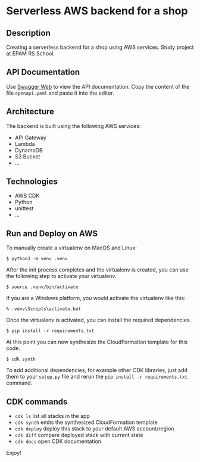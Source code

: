 
# Serverless AWS backend for a shop

## Description
Creating a serverless backend for a shop using AWS services. Study project at EPAM RS School.

## API Documentation
Use [Swagger Web](https://editor.swagger.io) to view the API documentation. Copy the content of the file `openapi.yaml` and paste it into the editor.

## Architecture
The backend is built using the following AWS services:
- API Gateway
- Lambda
- DynamoDB
- S3 Bucket
- ...

## Technologies
- AWS CDK
- Python
- unittest
- ...

## Run and Deploy on AWS

To manually create a virtualenv on MacOS and Linux:

```
$ python3 -m venv .venv
```

After the init process completes and the virtualenv is created, you can use the following
step to activate your virtualenv.

```
$ source .venv/bin/activate
```

If you are a Windows platform, you would activate the virtualenv like this:

```
% .venv\Scripts\activate.bat
```

Once the virtualenv is activated, you can install the required dependencies.

```
$ pip install -r requirements.txt
```

At this point you can now synthesize the CloudFormation template for this code.

```
$ cdk synth
```

To add additional dependencies, for example other CDK libraries, just add
them to your `setup.py` file and rerun the `pip install -r requirements.txt`
command.

## CDK commands

 * `cdk ls`          list all stacks in the app
 * `cdk synth`       emits the synthesized CloudFormation template
 * `cdk deploy`      deploy this stack to your default AWS account/region
 * `cdk diff`        compare deployed stack with current state
 * `cdk docs`        open CDK documentation

Enjoy!
